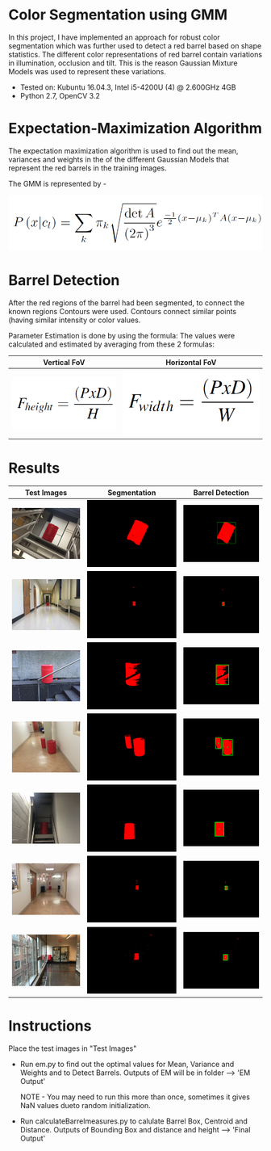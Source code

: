 Color Segmentation using GMM
============================

In this project, I have implemented an approach for robust color segmentation which was further used to detect a red barrel based on shape statistics. The different color representations of red barrel contain variations in illumination, occlusion and tilt. This is the reason Gaussian Mixture Models was used to represent these variations.

* Tested on: Kubuntu 16.04.3, Intel i5-4200U (4) @ 2.600GHz 4GB
* Python 2.7, OpenCV 3.2

# Expectation-Maximization Algorithm
The expectation maximization algorithm is used to find out the mean, variances and weights in the of the different Gaussian Models that represent the red barrels in the training images.

The GMM is represented by -

![](images/formula.png)

# Barrel Detection
After the red regions of the barrel had been segmented, to connect the known regions Contours were used. Contours connect similar points (having similar intensity or color values.

Parameter Estimation is done by using the formula: The values were calculated and estimated by averaging from these 2 formulas:

| Vertical FoV | Horizontal FoV |
| ----------- | ----------- |
| ![](images/fov1.png) | ![](images/fov2.png) |

# Results

| Test Images | Segmentation | Barrel Detection |
| ----------- | ----------- | ----------- |
| ![](2018Proj1_train/2.14.png) | ![](EM%20Output/2.14RED.png) | ![](Final%20Output/2.14Final.png) 
| ![](2018Proj1_train/10.1.png) | ![](EM%20Output/10.1RED.png) | ![](Final%20Output/10.1Final.png) 
| ![](Test%20Images/002.png) | ![](EM%20Output/002RED.png) | ![](Final%20Output/002Final.png) 
| ![](Test%20Images/003.png) | ![](EM%20Output/003RED.png) | ![](Final%20Output/003Final.png)
| ![](Test%20Images/007.png) | ![](EM%20Output/007RED.png) | ![](Final%20Output/007Final.png)  
| ![](Test%20Images/009.png) | ![](EM%20Output/009RED.png) | ![](Final%20Output/009Final.png)
| ![](Test%20Images/010.png) | ![](EM%20Output/010RED.png) | ![](Final%20Output/010Final.png) 

# Instructions
Place the test images in "Test Images"

* Run em.py to find out the optimal values for Mean, Variance and Weights and to Detect Barrels. 
	Outputs of EM will be in folder --> 'EM Output' 

	NOTE - You may need to run this more than once, sometimes it gives NaN values dueto random initialization.

* Run calculateBarrelmeasures.py to calulate Barrel Box, Centroid and Distance. 
	Outputs of Bounding Box and distance and height --> 'Final Output'
